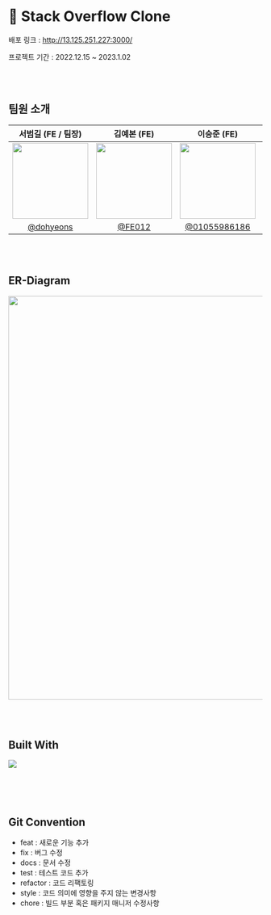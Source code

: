 # 🌟 Stack Overflow Clone

배포 링크 :  http://13.125.251.227:3000/

프로젝트 기간 : 2022.12.15 ~ 2023.1.02

<br><br>

## 팀원 소개
|서범길 (FE / 팀장)|김예본 (FE)|이승준 (FE)|선우예림 (FE)|
|:-:|:-:|:-:|:-:|
|<img src="https://avatars.githubusercontent.com/u/110971394?v=4" width=150>|<img src="https://avatars.githubusercontent.com/u/111414343?v=4" width=150 >|<img src="https://avatars.githubusercontent.com/u/111476477?v=4" width=150>|<img src="https://avatars.githubusercontent.com/u/54367532?v=4" width=150>|
|[@dohyeons](https://github.com/dohyeons)|[@FE012](https://github.com/FE012)|  [@01055986186](https://github.com/01055986186)   |[@Eugenius1st](https://github.com/Eugenius1st)|

<br><br>

## ER-Diagram
<p align="center"><img src="![Untitled](https://s3-us-west-2.amazonaws.com/secure.notion-static.com/fc5ec61c-db5f-4cf3-926f-80973564a361/Untitled.png)" width=800></p>

<br><br>

## Built With
<img src="https://camo.githubusercontent.com/7b9543444702b18e422d9f74ec8ca300dec2bf122b8f6b811cfca082b7f0f412/68747470733a2f2f696d672e736869656c64732e696f2f62616467652f48544d4c2d4533344632363f7374796c653d666c61742d737175617265266c6f676f3d48544d4c35266c6f676f436f6c6f723d7768697465">
<br><br>


<br><br>

## Git Convention

- feat : 새로운 기능 추가
- fix : 버그 수정
- docs : 문서 수정
- test : 테스트 코드 추가
- refactor : 코드 리팩토링
- style : 코드 의미에 영향을 주지 않는 변경사항
- chore : 빌드 부분 혹은 패키지 매니저 수정사항

